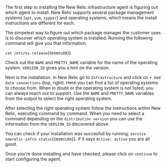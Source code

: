 
The first step to installing the New Relic infrastructure agent is figuring out which agent to install. New Relic supports several package management systems (`apt`, `yum`, `zypper`) and operating systems, which means the install instructions are different for each.

The simpelest way to figure out which package manager the customer uses is to discover which operating system is installed. Running the following command will give you that information.

`cat /etc/os-release`{{execute}}

Check out the `NAME` and `PRETTY_NAME` variable for the name of the operating system. `VERSION_ID` gives you a hint on the version.

Next is the installation. In New Relic go to `Infrastructure` and click on `+ Add data connections` (top, right). Here you can find a list of operating systems to choose from. When in doubt or the operating system is not listed, you can always reach out to support. Use the `NAME` and `PRETTY_NAME` variables from the output to select the right operating system.

After selecting the right operating system follow the instructions within New Relic, executing command by command. When you need to select a command depending on the `distribution version` you can use the information from the `VERSION_ID` discovered above.

You can check if your installation was succesfull by running: `service newrelic-infra status`{{execute}}. If it says `Active: active` you are all good.

Once you're done installing and have checked, please click on `continue` to start configuring the agent.
